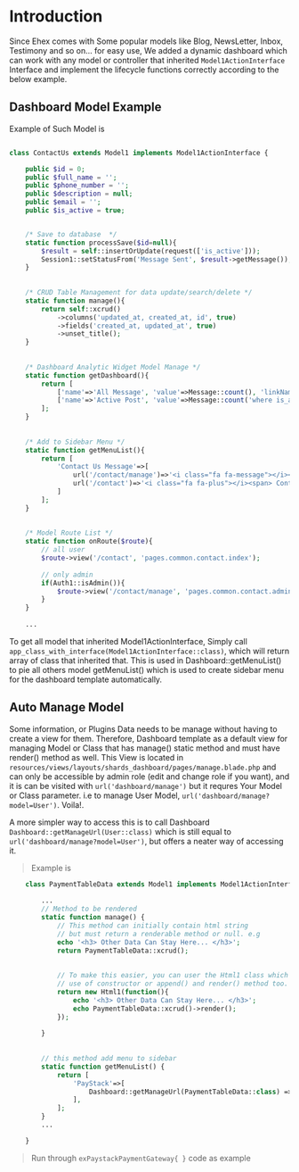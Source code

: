 
# Introduction
Since Ehex comes with Some popular models like Blog, NewsLetter, Inbox, Testimony and so on... for easy use, 
We added a dynamic dashboard which can work with any model or controller that inherited ```Model1ActionInterface``` Interface and implement the lifecycle functions correctly according to the below example.

## Dashboard Model Example
Example of Such Model is 
```php

class ContactUs extends Model1 implements Model1ActionInterface {

    public $id = 0;
    public $full_name = '';
    public $phone_number = '';
    public $description = null;
    public $email = '';
    public $is_active = true;


    /* Save to database  */
    static function processSave($id=null){
        $result = self::insertOrUpdate(request(['is_active']));
        Session1::setStatusFrom('Message Sent', $result->getMessage());
    }
    
    
    /* CRUD Table Management for data update/search/delete */
    static function manage(){
        return self::xcrud()
            ->columns('updated_at, created_at, id', true)
            ->fields('created_at, updated_at', true)
            ->unset_title();
    }
    
    
    /* Dashboard Analytic Widget Model Manage */
    static function getDashboard(){
        return [
            ['name'=>'All Message', 'value'=>Message::count(), 'linkName'=>'View All', 'linkUrl'=>'/message/manage'],
            ['name'=>'Active Post', 'value'=>Message::count('where is_active = true'), 'linkName'=>'View All', 'linkUrl'=>'/message/manage'],
        ];
    }
    
    
    /* Add to Sidebar Menu */
    static function getMenuList(){
        return [
            'Contact Us Message'=>[
                url('/contact/manage')=>'<i class="fa fa-message"></i><span> Contact Us Messages</span>',
                url('/contact')=>'<i class="fa fa-plus"></i><span> Contact Us</span>',
            ]
        ];
    }
    
    
    /* Model Route List */
    static function onRoute($route){
        // all user
        $route->view('/contact', 'pages.common.contact.index');
        
        // only admin
        if(Auth1::isAdmin()){
            $route->view('/contact/manage', 'pages.common.contact.admin.manage');
        }
    }       
    
    ...
```

To get all model that inherited Model1ActionInterface, Simply call ```app_class_with_interface(Model1ActionInterface::class)```, which will return array of class that inherited that.
This is used in Dashboard::getMenuList() to pie all others model getMenuList() which is used to create sidebar menu for the dashboard template automatically.



## Auto Manage Model
Some information, or Plugins  Data needs to be manage without having to create a view for them. Therefore, Dashboard template as a default view for managing Model or Class that has manage() static method and must have render() method as well.
This View is located in ```resources/views/layouts/shards_dashboard/pages/manage.blade.php``` and can only be accessible by admin role (edit and change role if you want), and it is can be visited with ```url('dashboard/manage')``` but it requres Your Model or Class parameter. i.e to manage User Model,  ```url('dashboard/manage?model=User')```. Voila!.

A more simpler way to access this is to call Dashboard  ```Dashboard::getManageUrl(User::class)``` which is still equal to ```url('dashboard/manage?model=User')```, but offers a neater way of accessing it.

> Example is 
```php
    class PaymentTableData extends Model1 implements Model1ActionInterface{
    
        ...
        // Method to be rendered
        static function manage() {
            // This method can initially contain html string 
            // but must return a renderable method or null. e.g
            echo '<h3> Other Data Can Stay Here... </h3>';
            return PaymentTableData::xcrud();
            
            
            // To make this easier, you can user the Html1 class which make 
            // use of constructor or append() and render() method too. e.g
            return new Html1(function(){
                echo '<h3> Other Data Can Stay Here... </h3>';
                echo PaymentTableData::xcrud()->render();
            });
            
        }
    
    
        // this method add menu to sidebar
        static function getMenuList() {
            return [
                'PayStack'=>[  
                    Dashboard::getManageUrl(PaymentTableData::class) =>'<i class="fa fa-gear"></i><span> Payment Data </span>', 
                ],
            ];
        }
        ...

    }
```


> Run through  ```exPaystackPaymentGateway{ }```  code as  example
